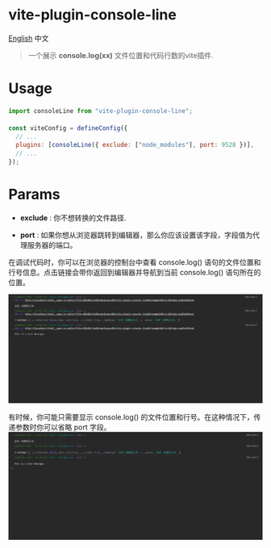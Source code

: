 # vite-plugin-console-line
[English](./README.md) 中文
> 一个展示 **console.log(xx)** 文件位置和代码行数的vite插件.

# Usage

```javascript
import consoleLine from "vite-plugin-console-line";

const viteConfig = defineConfig({
  // ...
  plugins: [consoleLine({ exclude: ["node_modules"], port: 9528 })],
  // ...
});
```
# Params
* **exclude** : 你不想转换的文件路径. 

* **port** : 如果你想从浏览器跳转到编辑器，那么你应该设置该字段，字段值为代理服务器的端口。



在调试代码时，你可以在浏览器的控制台中查看 console.log() 语句的文件位置和行号信息。点击链接会带你返回到编辑器并导航到当前 console.log() 语句所在的位置。

![consolo.log()](./assets/image.png)

有时候，你可能只需要显示 console.log() 的文件位置和行号。在这种情况下，传递参数时你可以省略 port 字段。
![consolo.log()](./assets/image-simple.png)

